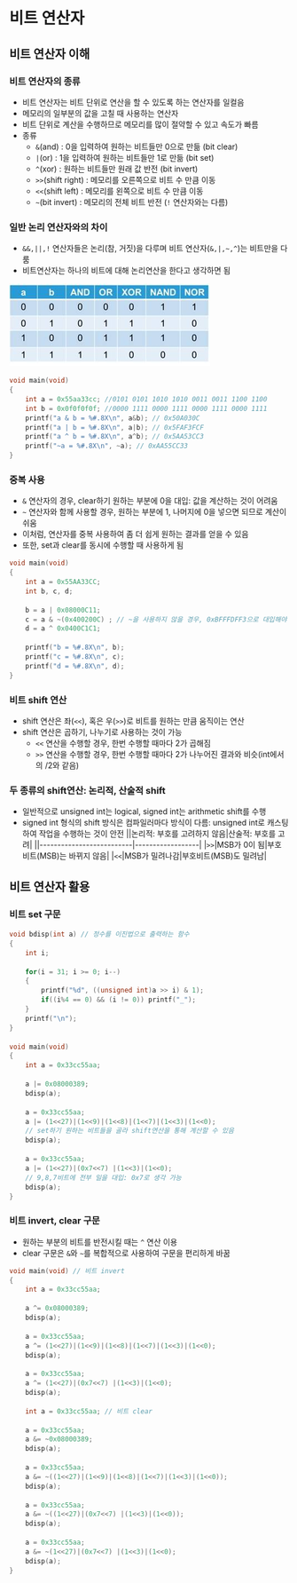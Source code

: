# 비트 연산자
## 비트 연산자 이해
### 비트 연산자의 종류
- 비트 연산자는 비트 단위로 연산을 할 수 있도록 하는 연산자를 일컬음
- 메모리의 일부분의 값을 고칠 때 사용하는 연산자
- 비트 단위로 계산을 수행하므로 메모리를 많이 절약할 수 있고 속도가 빠름
- 종류
	- `&`(and) : 0을 입력하여 원하는 비트들만 0으로 만듦 (bit clear)
	- `|`(or) : 1을 입력하여 원하는 비트들만 1로 만듦 (bit set)
	- `^`(xor) : 원하는 비트들만 원래 값 반전 (bit invert)
	- `>>`(shift right) : 메모리를 오른쪽으로 비트 수 만큼 이동
	- `<<`(shift left) : 메모리를 왼쪽으로 비트 수 만큼 이동
	- `~`(bit invert) : 메모리의 전체 비트 반전 (`!` 연산자와는 다름)

### 일반 논리 연산자와의 차이
- `&&,||,!` 연산자들은 논리(참, 거짓)을 다루며 비트 연산자(`&,|,~,^`)는 비트만을 다룸
- 비트연산자는 하나의 비트에 대해 논리연산을 한다고 생각하면 됨

![진리표.jpg](.\image\진리표2.jpg)

```cpp
void main(void)
{
	int a = 0x55aa33cc; //0101 0101 1010 1010 0011 0011 1100 1100
	int b = 0x0f0f0f0f; //0000 1111 0000 1111 0000 1111 0000 1111
	printf("a & b = %#.8X\n", a&b); // 0x50A030C
	printf("a | b = %#.8X\n", a|b); // 0x5FAF3FCF
	printf("a ^ b = %#.8X\n", a^b); // 0x5AA53CC3
	printf("~a = %#.8X\n", ~a); // 0xAA55CC33
}
```

### 중복 사용
- `&` 연산자의 경우, clear하기 원하는 부분에 0을 대입: 값을 계산하는 것이 어려움
- `~` 연산자와 함께 사용할 경우, 원하는 부분에 1, 나머지에 0을 넣으면 되므로 계산이 쉬움
- 이처럼, 연산자를 중복 사용하여 좀 더 쉽게 원하는 결과를 얻을 수 있음
- 또한, set과 clear를 동시에 수행할 때 사용하게 됨

```cpp
void main(void)
{
	int a = 0x55AA33CC;
	int b, c, d;

	b = a | 0x08000C11;
	c = a & ~(0x400200C) ; // ~을 사용하지 않을 경우, 0xBFFFDFF3으로 대입해야
	d = a ^ 0x0400C1C1;

	printf("b = %#.8X\n", b);
	printf("c = %#.8X\n", c);
	printf("d = %#.8X\n", d);
}
```

### 비트 shift 연산
- shift 연산은 좌(`<<`), 혹은 우(`>>`)로 비트를 원하는 만큼 움직이는 연산
- shift 연산은 곱하기, 나누기로 사용하는 것이 가능
	- `<<` 연산을 수행할 경우, 한번 수행할 때마다 2가 곱해짐
	- `>>` 연산을 수행할 경우, 한번 수행할 때마다 2가 나누어진 결과와 비슷(int에서의 /2와 같음)

### 두 종류의 shift연산: 논리적, 산술적 shift
- 일반적으로 unsigned int는 logical, signed int는 arithmetic shift를 수행
- signed int 형식의 shift 방식은 컴파일러마다 방식이 다름: unsigned int로 캐스팅하여 작업을 수행하는 것이 안전
||논리적: 부호를 고려하지 않음|산술적: 부호를 고려|
||--------------------------|------------------|
|`>>`|MSB가 0이 됨|부호비트(MSB)는 바뀌지 않음|
|`<<`|MSB가 밀려나감|부호비트(MSB)도 밀려남|

## 비트 연산자 활용
### 비트 set 구문
```cpp
void bdisp(int a) // 정수를 이진법으로 출력하는 함수
{
	int i;

	for(i = 31; i >= 0; i--)
	{
		printf("%d", ((unsigned int)a >> i) & 1);
		if((i%4 == 0) && (i != 0)) printf("_");
	}
	printf("\n");
}

void main(void)
{
	int a = 0x33cc55aa;

	a |= 0x08000389;
	bdisp(a);

	a = 0x33cc55aa;
	a |= (1<<27)|(1<<9)|(1<<8)|(1<<7)|(1<<3)|(1<<0);
    // set하기 원하는 비트들을 골라 shift연산을 통해 계산할 수 있음
	bdisp(a);

	a = 0x33cc55aa;
	a |= (1<<27)|(0x7<<7) |(1<<3)|(1<<0); 
    // 9,8,7비트에 전부 일을 대입: 0x7로 생각 가능
	bdisp(a);
}
```
### 비트 invert, clear 구문
- 원하는 부분의 비트를 반전시킬 때는 `^` 연산 이용
- clear 구문은 `&`와 `~`를 복합적으로 사용하여 구문을 편리하게 바꿈

```cpp
void main(void) // 비트 invert
{
	int a = 0x33cc55aa;

	a ^= 0x08000389;
	bdisp(a);

	a = 0x33cc55aa;
	a ^= (1<<27)|(1<<9)|(1<<8)|(1<<7)|(1<<3)|(1<<0);
	bdisp(a);

	a = 0x33cc55aa;
	a ^= (1<<27)|(0x7<<7) |(1<<3)|(1<<0); 
	bdisp(a);
    
    int a = 0x33cc55aa; // 비트 clear
    
	a = 0x33cc55aa;
	a &= ~0x08000389;
	bdisp(a);

	a = 0x33cc55aa;
	a &= ~((1<<27)|(1<<9)|(1<<8)|(1<<7)|(1<<3)|(1<<0));
	bdisp(a);

	a = 0x33cc55aa;
	a &= ~((1<<27)|(0x7<<7) |(1<<3)|(1<<0)); 
	bdisp(a);

	a = 0x33cc55aa;
	a &= ~(1<<27)|(0x7<<7) |(1<<3)|(1<<0); 
	bdisp(a);
}
```
